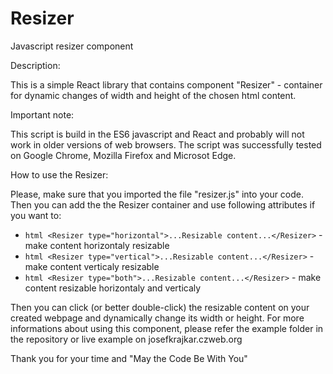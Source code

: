 # Resizer
Javascript resizer component

Description:

This is a simple React library that contains component "Resizer" - container for dynamic changes of width and height of the chosen html content.

Important note:

This script is build in the ES6 javascript and React and probably will not work in older versions of web browsers.
The script was successfully tested on Google Chrome, Mozilla Firefox and Microsot Edge.

How to use the Resizer:

Please, make sure that you imported the file "resizer.js" into your code.
Then you can add the the Resizer container and use following attributes if you want to:


- ```html <Resizer type="horizontal">...Resizable content...</Resizer>``` - make content horizontaly resizable 
- ```html <Resizer type="vertical">...Resizable content...</Resizer>``` - make content verticaly resizable 
- ```html <Resizer type="both">...Resizable content...</Resizer>``` - make content resizable horizontaly and verticaly


Then you can click (or better double-click) the resizable content on your created webpage and dynamically change its width or height.
For more informations about using this component, please refer the example folder in the repository or live example on josefkrajkar.czweb.org 

Thank you for your time and "May the Code Be With You"
